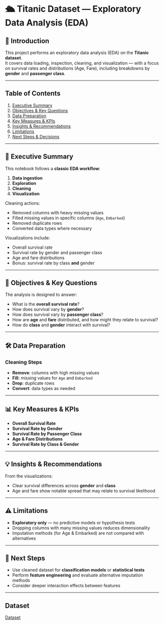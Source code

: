 # 🛳 Titanic Dataset — Exploratory Data Analysis (EDA)

## 📌 Introduction
This project performs an exploratory data analysis (EDA) on the **Titanic dataset**.  
It covers data loading, inspection, cleaning, and visualization — with a focus on survival rates and distributions (Age, Fare), including breakdowns by **gender** and **passenger class**.

---

## Table of Contents
1. [Executive Summary](#executive-summary)
2. [Objectives & Key Questions](#objectives--key-questions)
3. [Data Preparation](#data-preparation)
4. [Key Measures & KPIs](#key-measures--kpis)
5. [Insights & Recommendations](#insights--recommendations)
6. [Limitations](#limitations)
7. [Next Steps & Decisions](#next-steps--decisions)

---

## 📄 Executive Summary
This notebook follows a **classic EDA workflow**:
1. **Data ingestion**
2. **Exploration**
3. **Cleaning**
4. **Visualization**

Cleaning actions:
- Removed columns with heavy missing values
- Filled missing values in specific columns (`Age`, `Embarked`)
- Removed duplicate rows
- Converted data types where necessary

Visualizations include:
- Overall survival rate
- Survival rate by gender and passenger class
- Age and fare distributions
- Bonus: survival rate by class **and** gender

---

## 🎯 Objectives & Key Questions
The analysis is designed to answer:
- What is the **overall survival rate**?
- How does survival vary by **gender**?
- How does survival vary by **passenger class**?
- How are **age** and **fare** distributed, and how might they relate to survival?
- How do **class** and **gender** interact with survival?

---

## 🛠 Data Preparation
### Cleaning Steps
- **Remove**: columns with high missing values
- **Fill**: missing values for `Age` and `Embarked`
- **Drop**: duplicate rows
- **Convert**: data types as needed

---

## 📊 Key Measures & KPIs
- **Overall Survival Rate**
- **Survival Rate by Gender**
- **Survival Rate by Passenger Class**
- **Age & Fare Distributions**
- **Survival Rate by Class & Gender** 

---

## 💡 Insights & Recommendations
From the visualizations:
- Clear survival differences across **gender** and **class**
- Age and fare show notable spread that may relate to survival likelihood

---

## ⚠ Limitations
- **Exploratory only** — no predictive models or hypothesis tests
- Dropping columns with many missing values reduces dimensionality
- Imputation methods (for Age & Embarked) are not compared with alternatives

---

## 🚀 Next Steps
- Use cleaned dataset for **classification models** or **statistical tests**
- Perform **feature engineering** and evaluate alternative imputation methods
- Consider deeper interaction effects between features

---

## Dataset
<a href = "https://github.com/Omar-Ahmed-Kandel/Task-2/blob/main/train.csv">Dataset</a>
